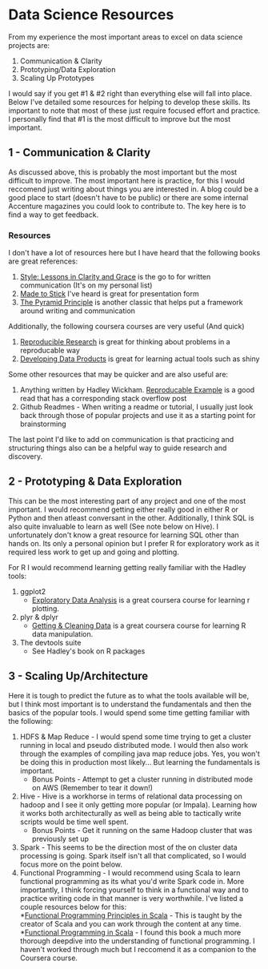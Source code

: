 Data Science Resources
================================  

From my experience the most important areas to excel on data science projects are:  

1. Communication & Clarity  
2. Prototyping/Data Exploration  
3. Scaling Up Prototypes  

I would say if you get #1 & #2 right than everything else will fall into place. 
Below I've detailed some resources for helping to develop these skills. 
Its important to note that most of these just require focused effort and practice. 
I personally find that #1 is the most difficult to improve but the most important.  

## 1 - Communication & Clarity  

As discussed above, this is probably the most important but the most difficult to improve. 
The most important here is practice, for this I would reccomend just writing about things you are interested in. 
A blog could be a good place to start (doesn't have to be public) or there are some internal Accenture magazines you could look to contribute to.
The key here is to find a way to get feedback.   

### Resources  

I don't have a lot of resources here but I have heard that the following books are great references:  

1. [Style: Lessons in Clarity and Grace](http://amzn.com/0321898680) is the go to for written communication (It's on my personal list)  
2. [Made to Stick](http://amzn.com/1400064287) I've heard is great for presentation form  
3. [The Pyramid Principle](http://amzn.com/0960191038) is another classic that helps put a framework around writing and communication  

Additionally, the following coursera courses are very useful (And quick)  

1. [Reproducible Research](https://www.coursera.org/learn/reproducible-research) is great for thinking about problems in a reproducable way  
2. [Developing Data Products](https://www.coursera.org/learn/data-products) is great for learning actual tools such as shiny  

Some other resources that may be quicker and are also useful are:  

1. Anything written by Hadley Wickham. [Reproducable Example](http://adv-r.had.co.nz/Reproducibility.html) is a good read that has a corresponding stack overflow post  
2. Github Readmes - When writing a readme or tutorial, I usually just look back through those of popular projects and use it as a starting point for brainstorming    

The last point I'd like to add on communication is that practicing and structuring things also can be a helpful way to guide research and discovery.  

## 2 - Prototyping & Data Exploration  

This can be the most interesting part of any project and one of the most important. I would recommend getting either really good in either R or Python and then atleast conversant in the other. 
Additionally, I think SQL is also quite invaluable to learn as well (See note below on Hive). I unfortunately don't know a great resource for learning SQL other than hands on. 
Its only a personal opinion but I prefer R for exploratory work as it required less work to get up and going and plotting.  

For R I would recommend learning getting really familiar with the Hadley tools:  

1. ggplot2  
    * [Exploratory Data Analysis](https://www.coursera.org/learn/exploratory-data-analysis) is a great coursera course for learning r plotting.  
2. plyr & dplyr  
    * [Getting & Cleaning Data](https://www.coursera.org/learn/data-cleaning) is a great coursera course for learning R data manipulation.  
4. The devtools suite  
    * See Hadley's book on R packages  

## 3 - Scaling Up/Architecture  

Here it is tough to predict the future as to what the tools available will be, but I think most important is to understand the fundamentals and then the basics of the popular tools. 
I would spend some time getting familiar with the following:  

1. HDFS & Map Reduce - I would spend some time trying to get a cluster running in local and pseudo distributed mode. I would then also work through the examples of compiling java map reduce jobs. Yes, you won't be doing this in production most likely... But learning the fundamentals is important.  
    * Bonus Points - Attempt to get a cluster running in distributed mode on AWS (Remember to tear it down!)  
2. Hive - Hive is a workhorse in terms of relational data processing on hadoop and I see it only getting more popular (or Impala). Learning how it works both architecturally as well as being able to tactically write scripts would be time well spent.  
    * Bonus Points - Get it running on the same Hadoop cluster that was previously set up
3. Spark - This seems to be the direction most of the on cluster data processing is going. Spark itself isn't all that complicated, so I would focus more on the point below.   
4. Functional Programming -  I would recommend using Scala to learn functional programming as its what you'd write Spark code in. More importantly, I think forcing yourself to think in a functional way and to practice writing code in that manner is very worthwhile. I've listed a couple resources below for this:  
    *[Functional Programming Principles in Scala](https://www.coursera.org/course/progfun) - This is taught by the creator of Scala and you can work through the content at any time.  
    *[Functional Programming in Scala](http://amzn.com/1617290653) - I found this book a much more thorough deepdive into the understanding of functional programming. I haven't worked through much but I reccomend it as a companion to the Coursera course.


